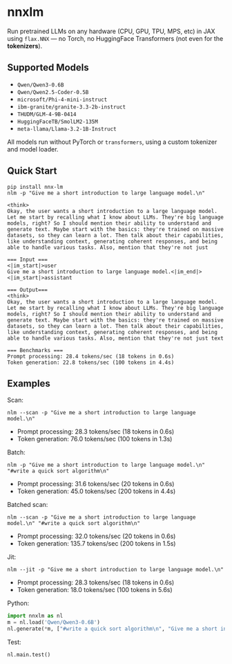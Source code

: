 # nnxlm
Run pretrained LLMs on any hardware (CPU, GPU, TPU, MPS, etc) in JAX using `flax.NNX` — no Torch, no HuggingFace Transformers (not even for the **tokenizers**).

## Supported Models

- `Qwen/Qwen3-0.6B`
- `Qwen/Qwen2.5-Coder-0.5B`
- `microsoft/Phi-4-mini-instruct`
- `ibm-granite/granite-3.3-2b-instruct`
- `THUDM/GLM-4-9B-0414`
- `HuggingFaceTB/SmolLM2-135M`
- `meta-llama/Llama-3.2-1B-Instruct`

All models run without PyTorch or `transformers`, using a custom tokenizer and model loader.

## Quick Start

```fish
pip install nnx-lm
nlm -p "Give me a short introduction to large language model.\n"
```

```
<think>
Okay, the user wants a short introduction to a large language model. Let me start by recalling what I know about LLMs. They're big language models, right? So I should mention their ability to understand and generate text. Maybe start with the basics: they're trained on massive datasets, so they can learn a lot. Then talk about their capabilities, like understanding context, generating coherent responses, and being able to handle various tasks. Also, mention that they're not just

=== Input ===
<|im_start|>user
Give me a short introduction to large language model.<|im_end|>
<|im_start|>assistant

=== Output===
<think>
Okay, the user wants a short introduction to a large language model. Let me start by recalling what I know about LLMs. They're big language models, right? So I should mention their ability to understand and generate text. Maybe start with the basics: they're trained on massive datasets, so they can learn a lot. Then talk about their capabilities, like understanding context, generating coherent responses, and being able to handle various tasks. Also, mention that they're not just text

=== Benchmarks ===
Prompt processing: 28.4 tokens/sec (18 tokens in 0.6s)
Token generation: 22.8 tokens/sec (100 tokens in 4.4s)
```

## Examples

Scan:

```fish
nlm --scan -p "Give me a short introduction to large language model.\n"
```
- Prompt processing: 28.3 tokens/sec (18 tokens in 0.6s)
- Token generation: 76.0 tokens/sec (100 tokens in 1.3s)

Batch:

```fish
nlm -p "Give me a short introduction to large language model.\n"  "#write a quick sort algorithm\n"
```
- Prompt processing: 31.6 tokens/sec (20 tokens in 0.6s)
- Token generation: 45.0 tokens/sec (200 tokens in 4.4s)

Batched scan:

```fish
nlm --scan -p "Give me a short introduction to large language model.\n" "#write a quick sort algorithm\n"
```

- Prompt processing: 32.0 tokens/sec (20 tokens in 0.6s)
- Token generation: 135.7 tokens/sec (200 tokens in 1.5s)

Jit:

```fish
nlm --jit -p "Give me a short introduction to large language model.\n"
```

- Prompt processing: 28.3 tokens/sec (18 tokens in 0.6s)
- Token generation: 18.0 tokens/sec (100 tokens in 5.6s)

Python:

```python
import nnxlm as nl
m = nl.load('Qwen/Qwen3-0.6B')
nl.generate(*m, ["#write a quick sort algorithm\n", "Give me a short introduction to large language model.\n"])
```

Test:

```python
nl.main.test()
```
